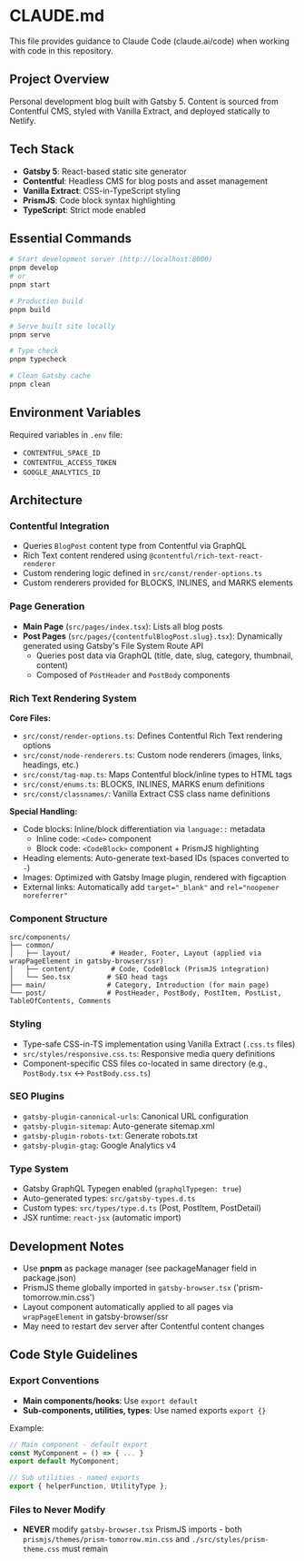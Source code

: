 # CLAUDE.md

This file provides guidance to Claude Code (claude.ai/code) when working with code in this repository.

## Project Overview

Personal development blog built with Gatsby 5. Content is sourced from Contentful CMS, styled with Vanilla Extract, and deployed statically to Netlify.

## Tech Stack

- **Gatsby 5**: React-based static site generator
- **Contentful**: Headless CMS for blog posts and asset management
- **Vanilla Extract**: CSS-in-TypeScript styling
- **PrismJS**: Code block syntax highlighting
- **TypeScript**: Strict mode enabled

## Essential Commands

```bash
# Start development server (http://localhost:8000)
pnpm develop
# or
pnpm start

# Production build
pnpm build

# Serve built site locally
pnpm serve

# Type check
pnpm typecheck

# Clean Gatsby cache
pnpm clean
```

## Environment Variables

Required variables in `.env` file:
- `CONTENTFUL_SPACE_ID`
- `CONTENTFUL_ACCESS_TOKEN`
- `GOOGLE_ANALYTICS_ID`

## Architecture

### Contentful Integration

- Queries `BlogPost` content type from Contentful via GraphQL
- Rich Text content rendered using `@contentful/rich-text-react-renderer`
- Custom rendering logic defined in `src/const/render-options.ts`
- Custom renderers provided for BLOCKS, INLINES, and MARKS elements

### Page Generation

- **Main Page** (`src/pages/index.tsx`): Lists all blog posts
- **Post Pages** (`src/pages/{contentfulBlogPost.slug}.tsx`): Dynamically generated using Gatsby's File System Route API
  - Queries post data via GraphQL (title, date, slug, category, thumbnail, content)
  - Composed of `PostHeader` and `PostBody` components

### Rich Text Rendering System

**Core Files:**
- `src/const/render-options.ts`: Defines Contentful Rich Text rendering options
- `src/const/node-renderers.ts`: Custom node renderers (images, links, headings, etc.)
- `src/const/tag-map.ts`: Maps Contentful block/inline types to HTML tags
- `src/const/enums.ts`: BLOCKS, INLINES, MARKS enum definitions
- `src/const/classnames/`: Vanilla Extract CSS class name definitions

**Special Handling:**
- Code blocks: Inline/block differentiation via `language::` metadata
  - Inline code: `<Code>` component
  - Block code: `<CodeBlock>` component + PrismJS highlighting
- Heading elements: Auto-generate text-based IDs (spaces converted to `-`)
- Images: Optimized with Gatsby Image plugin, rendered with figcaption
- External links: Automatically add `target="_blank"` and `rel="noopener noreferrer"`

### Component Structure

```
src/components/
├── common/
│   ├── layout/          # Header, Footer, Layout (applied via wrapPageElement in gatsby-browser/ssr)
│   ├── content/         # Code, CodeBlock (PrismJS integration)
│   └── Seo.tsx         # SEO head tags
├── main/               # Category, Introduction (for main page)
└── post/               # PostHeader, PostBody, PostItem, PostList, TableOfContents, Comments
```

### Styling

- Type-safe CSS-in-TS implementation using Vanilla Extract (`.css.ts` files)
- `src/styles/responsive.css.ts`: Responsive media query definitions
- Component-specific CSS files co-located in same directory (e.g., `PostBody.tsx` ↔ `PostBody.css.ts`)

### SEO Plugins

- `gatsby-plugin-canonical-urls`: Canonical URL configuration
- `gatsby-plugin-sitemap`: Auto-generate sitemap.xml
- `gatsby-plugin-robots-txt`: Generate robots.txt
- `gatsby-plugin-gtag`: Google Analytics v4

### Type System

- Gatsby GraphQL Typegen enabled (`graphqlTypegen: true`)
- Auto-generated types: `src/gatsby-types.d.ts`
- Custom types: `src/types/type.d.ts` (Post, PostItem, PostDetail)
- JSX runtime: `react-jsx` (automatic import)

## Development Notes

- Use **pnpm** as package manager (see packageManager field in package.json)
- PrismJS theme globally imported in `gatsby-browser.tsx` ('prism-tomorrow.min.css')
- Layout component automatically applied to all pages via `wrapPageElement` in gatsby-browser/ssr
- May need to restart dev server after Contentful content changes

## Code Style Guidelines

### Export Conventions
- **Main components/hooks**: Use `export default`
- **Sub-components, utilities, types**: Use named exports `export {}`

Example:
```typescript
// Main component - default export
const MyComponent = () => { ... }
export default MyComponent;

// Sub utilities - named exports
export { helperFunction, UtilityType };
```

### Files to Never Modify
- **NEVER** modify `gatsby-browser.tsx` PrismJS imports - both `prismjs/themes/prism-tomorrow.min.css` and `./src/styles/prism-theme.css` must remain
